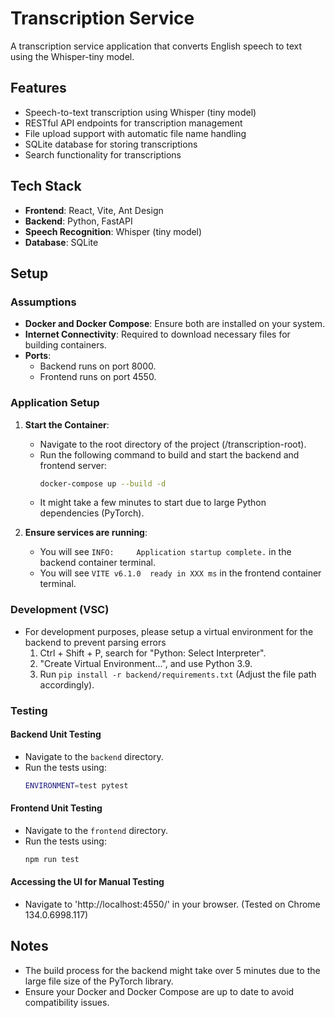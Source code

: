 # Transcription Service

A transcription service application that converts English speech to text using the Whisper-tiny model.

## Features

- Speech-to-text transcription using Whisper (tiny model)
- RESTful API endpoints for transcription management
- File upload support with automatic file name handling
- SQLite database for storing transcriptions
- Search functionality for transcriptions

## Tech Stack

- **Frontend**: React, Vite, Ant Design
- **Backend**: Python, FastAPI
- **Speech Recognition**: Whisper (tiny model)
- **Database**: SQLite

## Setup

### Assumptions

- **Docker and Docker Compose**: Ensure both are installed on your system.
- **Internet Connectivity**: Required to download necessary files for building containers.
- **Ports**:
  - Backend runs on port 8000.
  - Frontend runs on port 4550.

### Application Setup

1. **Start the Container**:

   - Navigate to the root directory of the project (/transcription-root).
   - Run the following command to build and start the backend and frontend server:
     ```bash
     docker-compose up --build -d
     ```
   - It might take a few minutes to start due to large Python dependencies (PyTorch).

2. **Ensure services are running**:

   - You will see `INFO:     Application startup complete.` in the backend container terminal.
   - You will see `VITE v6.1.0  ready in XXX ms` in the frontend container terminal.

### Development (VSC)

- For development purposes, please setup a virtual environment for the backend to prevent parsing errors
  1. Ctrl + Shift + P, search for "Python: Select Interpreter".
  2. "Create Virtual Environment...", and use Python 3.9.
  3. Run `pip install -r backend/requirements.txt` (Adjust the file path accordingly).

### Testing

#### Backend Unit Testing

- Navigate to the `backend` directory.
- Run the tests using:
  ```bash
  ENVIRONMENT=test pytest
  ```

#### Frontend Unit Testing

- Navigate to the `frontend` directory.
- Run the tests using:
  ```bash
  npm run test
  ```

#### Accessing the UI for Manual Testing

- Navigate to 'http://localhost:4550/' in your browser. (Tested on Chrome 134.0.6998.117)

## Notes

- The build process for the backend might take over 5 minutes due to the large file size of the PyTorch library.
- Ensure your Docker and Docker Compose are up to date to avoid compatibility issues.
